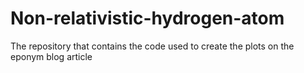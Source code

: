 # Non-relativistic-hydrogen-atom
The repository that contains the code used to create the plots on the eponym blog article

